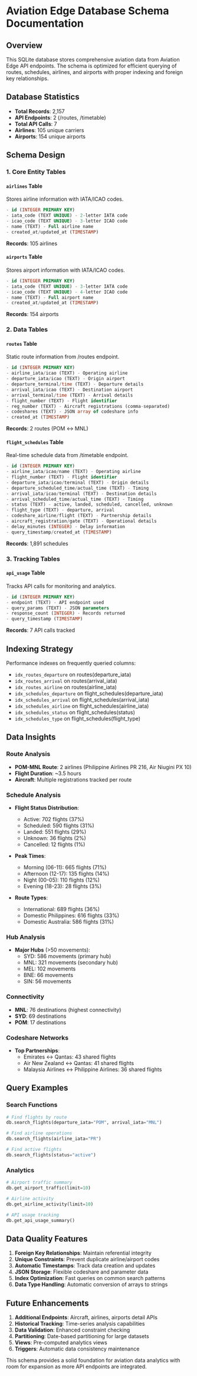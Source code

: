 # Aviation Edge Database Schema Documentation

## Overview
This SQLite database stores comprehensive aviation data from Aviation Edge API endpoints. The schema is optimized for efficient querying of routes, schedules, airlines, and airports with proper indexing and foreign key relationships.

## Database Statistics
- **Total Records**: 2,157
- **API Endpoints**: 2 (/routes, /timetable)
- **Total API Calls**: 7
- **Airlines**: 105 unique carriers
- **Airports**: 154 unique airports

## Schema Design

### 1. Core Entity Tables

#### `airlines` Table
Stores airline information with IATA/ICAO codes.
```sql
- id (INTEGER PRIMARY KEY)
- iata_code (TEXT UNIQUE) - 2-letter IATA code
- icao_code (TEXT UNIQUE) - 3-letter ICAO code  
- name (TEXT) - Full airline name
- created_at/updated_at (TIMESTAMP)
```
**Records**: 105 airlines

#### `airports` Table
Stores airport information with IATA/ICAO codes.
```sql
- id (INTEGER PRIMARY KEY)
- iata_code (TEXT UNIQUE) - 3-letter IATA code
- icao_code (TEXT UNIQUE) - 4-letter ICAO code
- name (TEXT) - Full airport name
- created_at/updated_at (TIMESTAMP)
```
**Records**: 154 airports

### 2. Data Tables

#### `routes` Table
Static route information from /routes endpoint.
```sql
- id (INTEGER PRIMARY KEY)
- airline_iata/icao (TEXT) - Operating airline
- departure_iata/icao (TEXT) - Origin airport
- departure_terminal/time (TEXT) - Departure details
- arrival_iata/icao (TEXT) - Destination airport
- arrival_terminal/time (TEXT) - Arrival details
- flight_number (TEXT) - Flight identifier
- reg_number (TEXT) - Aircraft registrations (comma-separated)
- codeshares (TEXT) - JSON array of codeshare info
- created_at (TIMESTAMP)
```
**Records**: 2 routes (POM ↔ MNL)

#### `flight_schedules` Table
Real-time schedule data from /timetable endpoint.
```sql
- id (INTEGER PRIMARY KEY)
- airline_iata/icao/name (TEXT) - Operating airline
- flight_number (TEXT) - Flight identifier
- departure_iata/icao/terminal (TEXT) - Origin details
- departure_scheduled_time/actual_time (TEXT) - Timing
- arrival_iata/icao/terminal (TEXT) - Destination details
- arrival_scheduled_time/actual_time (TEXT) - Timing
- status (TEXT) - active, landed, scheduled, cancelled, unknown
- flight_type (TEXT) - departure, arrival
- codeshare_airline/flight (TEXT) - Partnership details
- aircraft_registration/gate (TEXT) - Operational details
- delay_minutes (INTEGER) - Delay information
- query_timestamp/created_at (TIMESTAMP)
```
**Records**: 1,891 schedules

### 3. Tracking Tables

#### `api_usage` Table
Tracks API calls for monitoring and analytics.
```sql
- id (INTEGER PRIMARY KEY)
- endpoint (TEXT) - API endpoint used
- query_params (TEXT) - JSON parameters
- response_count (INTEGER) - Records returned
- query_timestamp (TIMESTAMP)
```
**Records**: 7 API calls tracked

## Indexing Strategy

Performance indexes on frequently queried columns:
- `idx_routes_departure` on routes(departure_iata)
- `idx_routes_arrival` on routes(arrival_iata)
- `idx_routes_airline` on routes(airline_iata)
- `idx_schedules_departure` on flight_schedules(departure_iata)
- `idx_schedules_arrival` on flight_schedules(arrival_iata)
- `idx_schedules_airline` on flight_schedules(airline_iata)
- `idx_schedules_status` on flight_schedules(status)
- `idx_schedules_type` on flight_schedules(flight_type)

## Data Insights

### Route Analysis
- **POM-MNL Route**: 2 airlines (Philippine Airlines PR 216, Air Niugini PX 10)
- **Flight Duration**: ~3.5 hours
- **Aircraft**: Multiple registrations tracked per route

### Schedule Analysis
- **Flight Status Distribution**:
  - Active: 702 flights (37%)
  - Scheduled: 590 flights (31%)
  - Landed: 551 flights (29%)
  - Unknown: 36 flights (2%)
  - Cancelled: 12 flights (1%)

- **Peak Times**:
  - Morning (06-11): 665 flights (71%)
  - Afternoon (12-17): 135 flights (14%)
  - Night (00-05): 110 flights (12%)
  - Evening (18-23): 28 flights (3%)

- **Route Types**:
  - International: 689 flights (36%)
  - Domestic Philippines: 616 flights (33%)
  - Domestic Australia: 586 flights (31%)

### Hub Analysis
- **Major Hubs** (>50 movements):
  - SYD: 586 movements (primary hub)
  - MNL: 321 movements (secondary hub)
  - MEL: 102 movements
  - BNE: 66 movements
  - SIN: 56 movements

### Connectivity
- **MNL**: 76 destinations (highest connectivity)
- **SYD**: 69 destinations
- **POM**: 17 destinations

### Codeshare Networks
- **Top Partnerships**:
  - Emirates ↔ Qantas: 43 shared flights
  - Air New Zealand ↔ Qantas: 41 shared flights
  - Malaysia Airlines ↔ Philippine Airlines: 36 shared flights

## Query Examples

### Search Functions
```python
# Find flights by route
db.search_flights(departure_iata="POM", arrival_iata="MNL")

# Find airline operations
db.search_flights(airline_iata="PR")

# Find active flights
db.search_flights(status="active")
```

### Analytics
```python
# Airport traffic summary
db.get_airport_traffic(limit=10)

# Airline activity
db.get_airline_activity(limit=10)

# API usage tracking
db.get_api_usage_summary()
```

## Data Quality Features

1. **Foreign Key Relationships**: Maintain referential integrity
2. **Unique Constraints**: Prevent duplicate airline/airport codes
3. **Automatic Timestamps**: Track data creation and updates
4. **JSON Storage**: Flexible codeshare and parameter data
5. **Index Optimization**: Fast queries on common search patterns
6. **Data Type Handling**: Automatic conversion of arrays to strings

## Future Enhancements

1. **Additional Endpoints**: Aircraft, airlines, airports detail APIs
2. **Historical Tracking**: Time-series analysis capabilities
3. **Data Validation**: Enhanced constraint checking
4. **Partitioning**: Date-based partitioning for large datasets
5. **Views**: Pre-computed analytics views
6. **Triggers**: Automatic data consistency maintenance

This schema provides a solid foundation for aviation data analytics with room for expansion as more API endpoints are integrated.
